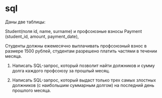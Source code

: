 # sql
Даны две таблицы:

Student(поля id, name, surname) и профсоюзные взносы Payment (student_id, amount, payment_date),

Студенты должны ежемесячно выплачивать профсоюзный взнос в размере 1500 рублей, студентам разрешено платить частями в течении месяца.

1) Написать SQL-запрос, который позволит найти должников и сумму долга каждого профсоюзу за прошлый месяц.

2) Написать SQL-запрос, который выдаст только трех самых злостных должников (с наибольшим суммарным долгом) на последний день прошлого месяца.
